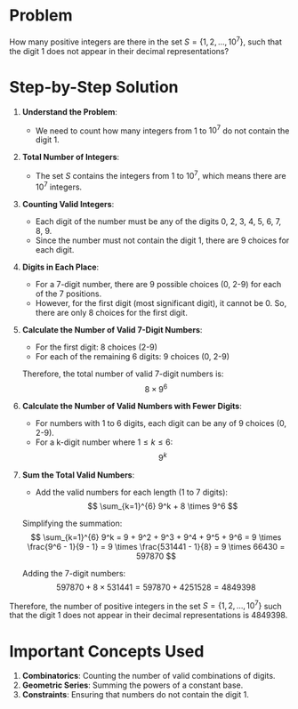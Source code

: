 # Problem
How many positive integers are there in the set $S = \{1, 2, \ldots, 10^7\}$, such that the digit 1 does not appear in their decimal representations?

# Step-by-Step Solution

1. **Understand the Problem**:
    - We need to count how many integers from 1 to $10^7$ do not contain the digit 1.

2. **Total Number of Integers**:
    - The set $S$ contains the integers from 1 to $10^7$, which means there are $10^7$ integers.

3. **Counting Valid Integers**:
    - Each digit of the number must be any of the digits 0, 2, 3, 4, 5, 6, 7, 8, 9.
    - Since the number must not contain the digit 1, there are 9 choices for each digit.

4. **Digits in Each Place**:
    - For a 7-digit number, there are 9 possible choices (0, 2-9) for each of the 7 positions.
    - However, for the first digit (most significant digit), it cannot be 0. So, there are only 8 choices for the first digit.

5. **Calculate the Number of Valid 7-Digit Numbers**:
    - For the first digit: 8 choices (2-9)
    - For each of the remaining 6 digits: 9 choices (0, 2-9)

    Therefore, the total number of valid 7-digit numbers is:
    $$
    8 \times 9^6
    $$

6. **Calculate the Number of Valid Numbers with Fewer Digits**:
    - For numbers with 1 to 6 digits, each digit can be any of 9 choices (0, 2-9).
    - For a k-digit number where $1 \leq k \leq 6$:
    $$
    9^k
    $$

7. **Sum the Total Valid Numbers**:
    - Add the valid numbers for each length (1 to 7 digits):
    $$
    \sum_{k=1}^{6} 9^k + 8 \times 9^6
    $$

    Simplifying the summation:
    $$
    \sum_{k=1}^{6} 9^k = 9 + 9^2 + 9^3 + 9^4 + 9^5 + 9^6 = 9 \times \frac{9^6 - 1}{9 - 1} = 9 \times \frac{531441 - 1}{8} = 9 \times 66430 = 597870
    $$

    Adding the 7-digit numbers:
    $$
    597870 + 8 \times 531441 = 597870 + 4251528 = 4849398
    $$

Therefore, the number of positive integers in the set $S = \{1, 2, \ldots, 10^7\}$ such that the digit 1 does not appear in their decimal representations is $4849398$.

# Important Concepts Used
1. **Combinatorics**: Counting the number of valid combinations of digits.
2. **Geometric Series**: Summing the powers of a constant base.
3. **Constraints**: Ensuring that numbers do not contain the digit 1.
